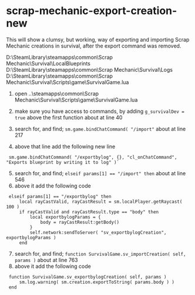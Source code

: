 # scrap-mechanic-export-creation-new

This will show a clumsy, but working, way of exporting and importing Scrap Mechanic creations in survival, after the export command was removed.

D:\SteamLibrary\steamapps\common\Scrap Mechanic\Survival\LocalBlueprints
D:\SteamLibrary\steamapps\common\Scrap Mechanic\Survival\Logs
D:\SteamLibrary\steamapps\common\Scrap Mechanic\Survival\Scripts\game\SurvivalGame.lua

1.  open ..\steamapps\common\Scrap Mechanic\Survival\Scripts\game\SurvivalGame.lua
2.  make sure you have access to commands, by adding `g_survivalDev = true` above the first function about at line 40
   
3.  search for, and find; `sm.game.bindChatCommand( "/import"` about at line 217
4.  above that line add the following new line
   ```
	sm.game.bindChatCommand( "/exportbylog", {}, "cl_onChatCommand", "Exports blueprint by writing it to log" )`
```

5.  search for, and find; `elseif params[1] == "/import" then` about at line 546
6.  above it add the following code
   ```
	elseif params[1] == "/exportbylog" then
		local rayCastValid, rayCastResult = sm.localPlayer.getRaycast( 100 )
		if rayCastValid and rayCastResult.type == "body" then
			local exportbylogParams = {
				body = rayCastResult:getBody()
			}
			self.network:sendToServer( "sv_exportbylogCreation", exportbylogParams )
		end
```

7.  search for, and find; `function SurvivalGame.sv_importCreation( self, params )` about at line 763
8.  above it add the following code
   ```
	function SurvivalGame.sv_exportbylogCreation( self, params )
		sm.log.warning( sm.creation.exportToString( params.body ) )
	end
```
